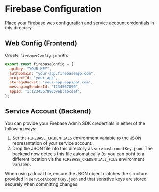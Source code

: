 # Firebase Configuration

Place your Firebase web configuration and service account credentials in this directory.

## Web Config (Frontend)

Create `firebaseConfig.js` with:

```js
export const firebaseConfig = {
  apiKey: "YOUR_KEY",
  authDomain: "your-app.firebaseapp.com",
  projectId: "your-app",
  storageBucket: "your-app.appspot.com",
  messagingSenderId: "1234567890",
  appId: "1:1234567890:web:abcdef",
};
```

## Service Account (Backend)

You can provide your Firebase Admin SDK credentials in either of the following ways:

1. Set the `FIREBASE_CREDENTIALS` environment variable to the JSON representation of your service account.
2. Drop the JSON file into this directory as `serviceAccountKey.json`. The backend now detects this file automatically (or you can point to a different location via the `FIREBASE_CREDENTIALS_FILE` environment variable).

When using a local file, ensure the JSON object matches the structure provided in `serviceAccountKey.json` and that sensitive keys are stored securely when committing changes.
